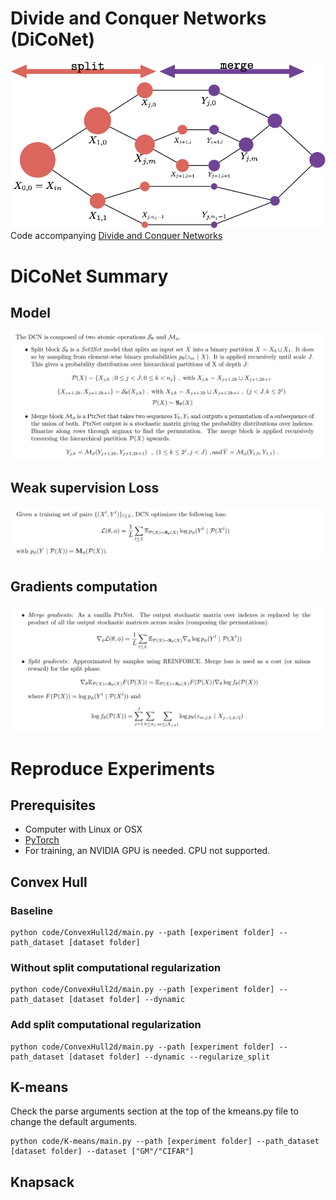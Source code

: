 # Divide and Conquer Networks (DiCoNet)

![figgeneral](imgs/figgeneral.png)
Code accompanying [Divide and Conquer Networks](https://arxiv.org/pdf/1611.02401.pdf)
# DiCoNet Summary
## Model

![eq1](imgs/eq1.png)

## Weak supervision Loss

![eq1](imgs/eq2.png)

## Gradients computation

![eq1](imgs/eq3.png)

# Reproduce Experiments
## Prerequisites

- Computer with Linux or OSX
- [PyTorch](http://pytorch.org)
- For training, an NVIDIA GPU is needed. CPU not supported.

## Convex Hull
### Baseline
```
python code/ConvexHull2d/main.py --path [experiment folder] --path_dataset [dataset folder]
```
### Without split computational regularization
```
python code/ConvexHull2d/main.py --path [experiment folder] --path_dataset [dataset folder] --dynamic
```
### Add split computational regularization
```
python code/ConvexHull2d/main.py --path [experiment folder] --path_dataset [dataset folder] --dynamic --regularize_split
```

## K-means

Check the parse arguments section at the top of the kmeans.py file to change the default arguments.
```
python code/K-means/main.py --path [experiment folder] --path_dataset [dataset folder] --dataset ["GM"/"CIFAR"]
```

## Knapsack
